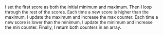 I set the first score as both the initial minimum and maximum. Then I loop through the rest of the scores. Each time a new score is higher than the maximum, I update the maximum and increase the max counter. Each time a new score is lower than the minimum, I update the minimum and increase the min counter. Finally, I return both counters in an array.